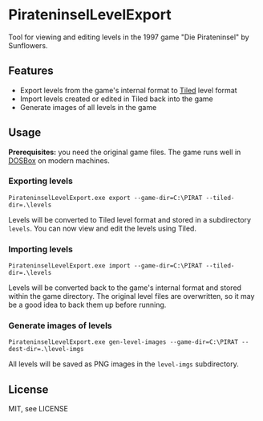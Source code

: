 # PirateninselLevelExport
Tool for viewing and editing levels in the 1997 game "Die Pirateninsel" by Sunflowers.

Features
--------
* Export levels from the game's internal format to [Tiled](https://www.mapeditor.org/) level format
* Import levels created or edited in Tiled back into the game
* Generate images of all levels in the game

Usage
-----
**Prerequisites:** you need the original game files. The game runs well in [DOSBox](https://www.dosbox.com/) on modern machines.

### Exporting levels
```
PirateninselLevelExport.exe export --game-dir=C:\PIRAT --tiled-dir=.\levels
```
Levels will be converted to Tiled level format and stored in a subdirectory ```levels```. You can now view and edit the levels using Tiled.

### Importing levels
```
PirateninselLevelExport.exe import --game-dir=C:\PIRAT --tiled-dir=.\levels
```
Levels will be converted back to the game's internal format and stored within the game directory. The original level files are overwritten, so it may be a good idea to back them up before running.

### Generate images of levels
```
PirateninselLevelExport.exe gen-level-images --game-dir=C:\PIRAT --dest-dir=.\level-imgs
```
All levels will be saved as PNG images in the ```level-imgs``` subdirectory.

License
-------
MIT, see LICENSE
